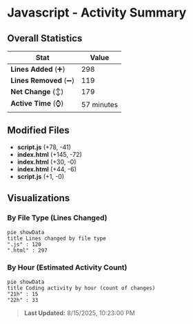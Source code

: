 # Javascript - Activity Summary 

## Overall Statistics

| Stat                   | Value                                                             |
| ---------------------- | ----------------------------------------------------------------- |
| **Lines Added** (➕)   | 298                                          |
| **Lines Removed** (➖) | 119                                        |
| **Net Change** (↕)    | 179                |
| **Active Time** (⌚)   | 57 minutes |


## Modified Files
- **script.js** (+78, -41)
- **index.html** (+145, -72)
- **index.html** (+30, -0)
- **index.html** (+44, -6)
- **script.js** (+1, -0)

## Visualizations

### By File Type (Lines Changed)

```mermaid
pie showData
title Lines changed by file type
".js" : 120
".html" : 297
```

### By Hour (Estimated Activity Count)

```mermaid
pie showData
title Coding activity by hour (count of changes)
"21h" : 15
"22h" : 33
```


> **Last Updated:** 8/15/2025, 10:23:00 PM